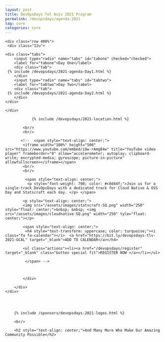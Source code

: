 ```yaml
---
layout: post
title: DevOpsDays Tel Aviv 2021 Program
permalink: /devopsdays/agenda-2021
tag: core
categories: core
---
```




<!-- Main -->
<div id="main">

<!-- One -->
<div class="inner">


    <div class="row 400%">
     <div class="12u">
    
    <div class="tabs">
        <input type="radio" name="tabs" id="tabone" checked="checked">
        <label for="tabone">Day One</label>
        <div class="tab">
     {% include /devopsdays/2021-agenda-Day1.html %}
        </div>
        <input type="radio" name="tabs" id="tabtwo">
        <label for="tabtwo">Day Two</label>
        <div class="tab">   
     {% include /devopsdays/2021-agenda-Day2.html %}
        </div> 
    </div>

    </div>
</div>



<div class="inner">
    <div class="row">
     <div class="box" style="width: 100%;">    
                   
                
                {% include /devopsdays/2021-location.html %}

            <br/>
            <br/>          

           <!--  <span style="text-align: center;">
            <iframe width="100%" height="500" src="https://www.youtube.com/embed/i6w-rAmg84w" title="YouTube video player" frameborder="0" allow="accelerometer; autoplay; clipboard-write; encrypted-media; gyroscope; picture-in-picture" allowfullscreen></iframe></span>
            <br/>
            <br/>
            
             <span style="text-align: center;">
              <p style="font-weight: 700; color: #c0d44f;">Join us for a single-track DevOpsDays with a dedicated track for Cloud Native & OSS Day and Statscraft each day. </p> </span>   

            <p style="text-align: center;">
            <img src="/assets/images/statscraft-SQ.png" width="250" style="float: center;">&nbsp; &nbsp; <img src="/assets/images/cloudnative-SQ.png" width="250" tyle="float: center;"></p>
            
            <span style="text-align: center;">
             <h4 style="text-transform: uppercase; color: turquoise;"><i class="fa fa-calendar"></i>  <a href="https://bit.ly/devopsdays-tlv-2021-GCAL" target="_blank">ADD TO CALENDAR</a></h4>

            <ul class="actions"><li><a href="/devopsdays/register" target="_blank" class="button special fit">REGISTER NOW </a></li></ul> 

             </span> -->



            </div>

        </div>
    </div>
    


        
        {% include /sponsors/devopsdays-2021-logos.html %}

        <br/>

        <h2 style="text-align: center;">And Many More Who Make Our Amazing Community Possible</h2>

 <!-- <div class="row" style="text-align: center;">
            <div class="4u"><ul class="actions"><li><a href="/devopsdays/agenda-2021" class="button fit"> <i class="fa fa-cog" style="color: red;"></i>VIEW EVENT PROGRAM</a></li></ul></div>
            <div class="4u"><ul class="actions"><li><a href="/devopsdays/register" class="button fit"> <i class="fa fa-cog" style="color: orange;"></i> REGISTER</a></li></ul></div>
            <div class="4u"><ul class="actions"><li><a href="/devopsdays-quicklinks" class="button fit"> <i class="fa fa-cog" style="color: #c0d44f;"></i> EVENT QUICK LINKS</a></li></ul></div>
</div> -->

</div>
</div>



  
	
